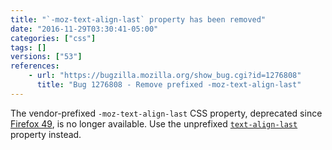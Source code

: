 ```yaml
---
title: "`-moz-text-align-last` property has been removed"
date: "2016-11-29T03:30:41-05:00"
categories: ["css"]
tags: []
versions: ["53"]
references:
    - url: "https://bugzilla.mozilla.org/show_bug.cgi?id=1276808"
      title: "Bug 1276808 - Remove prefixed -moz-text-align-last"
---
```

The vendor-prefixed `-moz-text-align-last` CSS property, deprecated since [Firefox 49](https://www.fxsitecompat.dev/en-CA/docs/2016/text-align-last-has-been-unprefixed/), is no longer available. Use the unprefixed [`text-align-last`](https://developer.mozilla.org/docs/Web/CSS/text-align-last) property instead.
